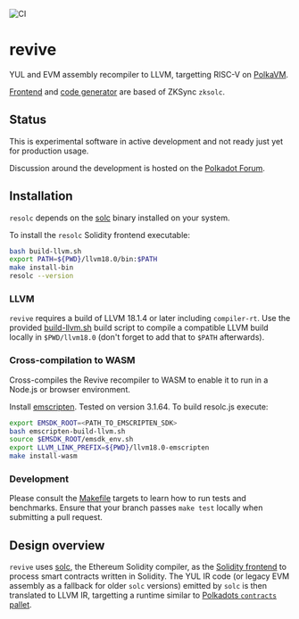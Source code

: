 ![CI](https://github.com/xermicus/revive/actions/workflows/rust.yml/badge.svg)

# revive

YUL and EVM assembly recompiler to LLVM, targetting RISC-V on [PolkaVM](https://github.com/koute/polkavm).

[Frontend](https://github.com/matter-labs/era-compiler-solidity) and [code generator](https://github.com/matter-labs/era-compiler-llvm-context) are based of ZKSync `zksolc`.

## Status

This is experimental software in active development and not ready just yet for production usage.

Discussion around the development is hosted on the [Polkadot Forum](https://forum.polkadot.network/t/contracts-update-solidity-on-polkavm/6949#a-new-solidity-compiler-1).

## Installation

`resolc` depends on the [solc](https://github.com/ethereum/solidity) binary installed on your system.

To install the `resolc` Solidity frontend executable:

```bash
bash build-llvm.sh
export PATH=${PWD}/llvm18.0/bin:$PATH
make install-bin
resolc --version
```

### LLVM

`revive` requires a build of LLVM 18.1.4 or later including `compiler-rt`. Use the provided [build-llvm.sh](build-llvm.sh) build script to compile a compatible LLVM build locally in `$PWD/llvm18.0` (don't forget to add that to `$PATH` afterwards). 

### Cross-compilation to WASM

Cross-compiles the Revive recompiler to WASM to enable it to run in a Node.js or browser environment.

Install [emscripten](https://emscripten.org/docs/getting_started/downloads.html). Tested on version 3.1.64.
To build resolc.js execute:

```bash
export EMSDK_ROOT=<PATH_TO_EMSCRIPTEN_SDK>
bash emscripten-build-llvm.sh
source $EMSDK_ROOT/emsdk_env.sh
export LLVM_LINK_PREFIX=${PWD}/llvm18.0-emscripten
make install-wasm
```

### Development

Please consult the [Makefile](Makefile) targets to learn how to run tests and benchmarks. 
Ensure that your branch passes `make test` locally when submitting a pull request.

## Design overview
`revive` uses [solc](https://github.com/ethereum/solidity/), the Ethereum Solidity compiler, as the [Solidity frontend](crates/solidity/src/lib.rs) to process smart contracts written in Solidity. The YUL IR code (or legacy EVM assembly as a fallback for older `solc` versions) emitted by `solc` is then translated to LLVM IR, targetting a runtime similar to [Polkadots `contracts` pallet](https://docs.rs/pallet-contracts/latest/pallet_contracts/api_doc/trait.Current.html).

